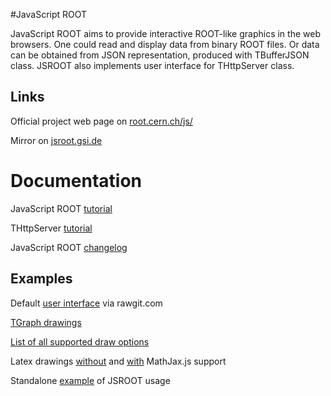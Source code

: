 #JavaScript ROOT

JavaScript ROOT aims to provide interactive ROOT-like
graphics in the web browsers. One could read and display data
from binary ROOT files. Or data can be obtained from JSON representation,
produced with TBufferJSON class.  JSROOT also implements
user interface for THttpServer class.   

## Links

Official project web page on [root.cern.ch/js/](https://root.cern.ch/js/) 

Mirror on [jsroot.gsi.de](http://jsroot.gsi.de/)

# Documentation

JavaScript ROOT [tutorial](docs/JSROOT.md) 

THttpServer [tutorial](docs/HttpServer.md)

JavaScript ROOT [changelog](changes.md)


## Examples

Default [user interface](http://rawgit.com/linev/jsroot/master/index.htm?path=http://jsroot.gsi.de/files/) via rawgit.com

[TGraph drawings](http://rawgit.com/linev/jsroot/master/docs/draw_gr.htm)

[List of all supported draw options](http://rawgit.com/linev/jsroot/master/docs/drawoptions.htm)

Latex drawings [without](http://rawgit.com/linev/jsroot/master/docs/latex.htm) and [with](http://rawgit.com/linev/jsroot/master/docs/latex.htm?mathjax) MathJax.js support

Standalone [example](http://rawgit.com/linev/jsroot/master/docs/example.htm) of JSROOT usage

